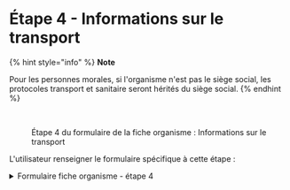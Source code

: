 # Étape 4 - Informations sur le transport

{% hint style="info" %}
**Note**

Pour les personnes morales, si l'organisme n'est pas le siège social, les protocoles transport et sanitaire seront hérités du siège social.
{% endhint %}

<figure><img src="../../../.gitbook/assets/Capture d’écran 2025-07-04 à 18.03.21.png" alt=""><figcaption><p>Étape 4 du formulaire de la fiche organisme : Informations sur le transport</p></figcaption></figure>

L'utilisateur renseigner le formulaire spécifique à cette étape :

<details>

<summary>Formulaire fiche organisme - étape 4</summary>

{% include "../../../.gitbook/includes/formulaire-fiche-organisme-etape-4.md" %}

</details>
